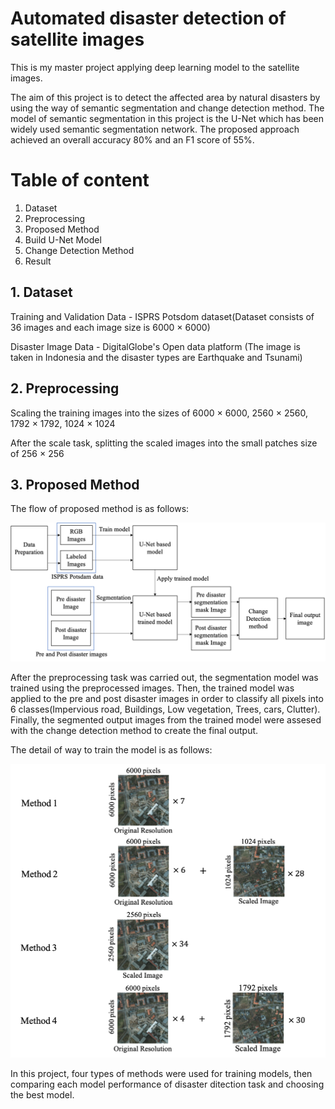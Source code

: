 # Automated disaster detection of satellite images
<p>This is my master project applying deep learning model to the satellite images.</p>
<p>The aim of this project is to detect the affected area by natural disasters by using the way of semantic segmentation and change detection method. The model of semantic segmentation in this project is the U-Net which has been widely used semantic segmentation network. The proposed approach achieved an overall accuracy 80% and an F1 score of 55%.</p>

# Table of content
1. Dataset
2. Preprocessing
3. Proposed Method
4. Build U-Net Model
5. Change Detection Method
6. Result

## 1. Dataset
<p>Training and Validation Data - ISPRS Potsdom dataset(Dataset consists of 36 images and each image size is 6000 × 6000) </p>
<p>Disaster Image Data - DigitalGlobe's Open data platform (The image is taken in Indonesia and the disaster types are Earthquake and Tsunami) </p>

## 2. Preprocessing
<p>Scaling the training images into the sizes of 6000 × 6000, 2560 × 2560, 1792 × 1792, 1024 × 1024</p>
<p>After the scale task, splitting the scaled images into the small patches size of 256 × 256 </p>

## 3. Proposed Method
<p>The flow of proposed method is as follows:</p>
<img width="1000" src="https://github.com/yoji-kuretake-like/Automatic_Disaster_Detection/blob/main/images/flow_of_method2.png">
<p> After the preprocessing task was carried out, the segmentation model was trained using the preprocessed images. Then, the trained model was applied to the pre and post disaster images in order to classify all pixels into 6 classes(Impervious road, Buildings, Low vegetation, Trees, cars, Clutter). Finally, the segmented output images from the trained model were assesed with the change detection method to create the final output.</p>

<p>The detail of way to train the model is as follows:</p>
<img width="700" src="https://github.com/yoji-kuretake-like/Automatic_Disaster_Detection/blob/main/images/method.png">
<p>In this project, four types of methods were used for training models, then comparing each model performance of disaster ditection task and choosing the best model.</p>



